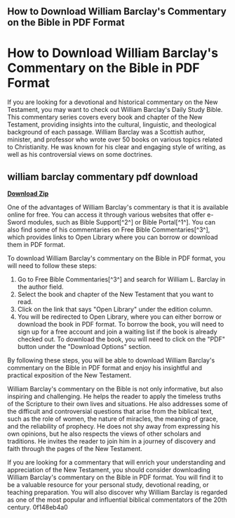 ## How to Download William Barclay's Commentary on the Bible in PDF Format

  
# How to Download William Barclay's Commentary on the Bible in PDF Format
  
If you are looking for a devotional and historical commentary on the New Testament, you may want to check out William Barclay's Daily Study Bible. This commentary series covers every book and chapter of the New Testament, providing insights into the cultural, linguistic, and theological background of each passage. William Barclay was a Scottish author, minister, and professor who wrote over 50 books on various topics related to Christianity. He was known for his clear and engaging style of writing, as well as his controversial views on some doctrines.
 
## william barclay commentary pdf download


[**Download Zip**](https://www.google.com/url?q=https%3A%2F%2Fshurll.com%2F2tLyX0&sa=D&sntz=1&usg=AOvVaw2OwjmEOiG54l16PyhkijqB)

  
One of the advantages of William Barclay's commentary is that it is available online for free. You can access it through various websites that offer e-Sword modules, such as Bible Support[^2^] or Bible Portal[^1^]. You can also find some of his commentaries on Free Bible Commentaries[^3^], which provides links to Open Library where you can borrow or download them in PDF format.
  
To download William Barclay's commentary on the Bible in PDF format, you will need to follow these steps:
  
1. Go to Free Bible Commentaries[^3^] and search for William L. Barclay in the author field.
2. Select the book and chapter of the New Testament that you want to read.
3. Click on the link that says "Open Library" under the edition column.
4. You will be redirected to Open Library, where you can either borrow or download the book in PDF format. To borrow the book, you will need to sign up for a free account and join a waiting list if the book is already checked out. To download the book, you will need to click on the "PDF" button under the "Download Options" section.

By following these steps, you will be able to download William Barclay's commentary on the Bible in PDF format and enjoy his insightful and practical exposition of the New Testament.

William Barclay's commentary on the Bible is not only informative, but also inspiring and challenging. He helps the reader to apply the timeless truths of the Scripture to their own lives and situations. He also addresses some of the difficult and controversial questions that arise from the biblical text, such as the role of women, the nature of miracles, the meaning of grace, and the reliability of prophecy. He does not shy away from expressing his own opinions, but he also respects the views of other scholars and traditions. He invites the reader to join him in a journey of discovery and faith through the pages of the New Testament.
  
If you are looking for a commentary that will enrich your understanding and appreciation of the New Testament, you should consider downloading William Barclay's commentary on the Bible in PDF format. You will find it to be a valuable resource for your personal study, devotional reading, or teaching preparation. You will also discover why William Barclay is regarded as one of the most popular and influential biblical commentators of the 20th century.
 0f148eb4a0
